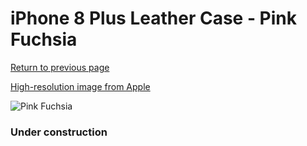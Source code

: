 # iPhone 8 Plus Leather Case - Pink Fuchsia

[Return to previous page](/iphone_7)

[High-resolution image from Apple](https://store.storeimages.cdn-apple.com/8756/as-images.apple.com/is/MQHT2?wid=4500&hei=4500&fmt=png)

<div style="width: 384px"><img src="/everyphone/MQHT2.png" alt="Pink Fuchsia"></div>

### Under construction
